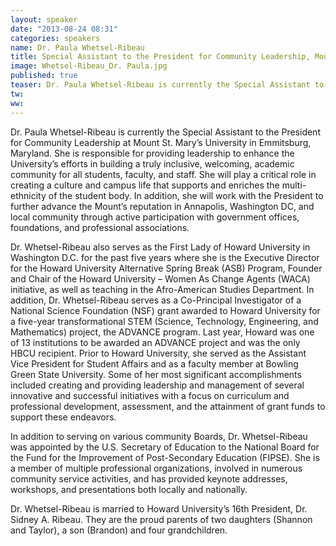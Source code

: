 ```yaml
---
layout: speaker
date: "2013-08-24 08:31"
categories: speakers
name: Dr. Paula Whetsel-Ribeau
title: Special Assistant to the President for Community Leadership, Mount St. Mary's University
image: Whetsel-Ribeau_Dr. Paula.jpg
published: true
teaser: Dr. Paula Whetsel-Ribeau is currently the Special Assistant to the President for Community Leadership at Mount St. Mary’s University in Emmitsburg, Maryland.
tw:
ww: 
---
```


Dr. Paula Whetsel-Ribeau is currently the Special Assistant to the President for Community Leadership at Mount St. Mary’s University in Emmitsburg, Maryland.  She is responsible for providing leadership to enhance the University’s efforts in building a truly inclusive, welcoming, academic community for all students, faculty, and staff.  She will play a critical role in creating a culture and campus life that supports and enriches the multi-ethnicity of the student body.  In addition, she will work with the President to further advance the Mount’s reputation in Annapolis, Washington DC, and local community through active participation with government offices, foundations, and professional associations.

Dr. Whetsel-Ribeau also serves as the First Lady of Howard University in Washington D.C. for the past five years where she is the Executive Director for the Howard University Alternative Spring Break (ASB) Program, Founder and Chair of the Howard University – Women As Change Agents (WACA) initiative, as well as teaching in the Afro-American Studies Department.  In addition, Dr. Whetsel-Ribeau serves as a Co-Principal Investigator of a National Science Foundation (NSF) grant awarded to Howard University for a five-year transformational STEM (Science, Technology, Engineering, and Mathematics) project, the ADVANCE program.  Last year, Howard was one of 13 institutions to be awarded an ADVANCE project and was the only HBCU recipient.  Prior to Howard University, she served as the Assistant Vice President for Student Affairs and as a faculty member at Bowling Green State University.  Some of her most significant accomplishments included creating and providing leadership and management of several innovative and successful initiatives with a focus on curriculum and professional development, assessment, and the attainment of grant funds to support these endeavors.

In addition to serving on various community Boards, Dr. Whetsel-Ribeau was appointed by the U.S. Secretary of Education to the National Board for the Fund for the Improvement of Post-Secondary Education (FIPSE).  She is a member of multiple professional organizations, involved in numerous community service activities, and has provided keynote addresses, workshops, and presentations both locally and nationally.  

Dr. Whetsel-Ribeau is married to Howard University’s 16th President, Dr. Sidney A. Ribeau. They are the proud parents of two daughters (Shannon and Taylor), a son (Brandon) and four grandchildren.  

